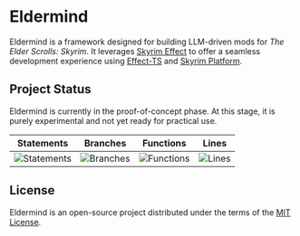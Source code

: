 # Eldermind #

Eldermind is a framework designed for building LLM-driven mods for _The Elder Scrolls: Skyrim_. It
leverages [Skyrim Effect](https://github.com/mysticfall/skyrim-effect) to offer a
seamless development experience using [Effect-TS](https://effect.website/)
and [Skyrim Platform](https://www.nexusmods.com/skyrimspecialedition/mods/54909).

## Project Status

Eldermind is currently in the proof-of-concept phase. At this stage, it is purely experimental and not yet ready for
practical use.

| Statements                  | Branches                | Functions                 | Lines             |
| --------------------------- | ----------------------- | ------------------------- | ----------------- |
| ![Statements](https://img.shields.io/badge/statements-96.51%25-brightgreen.svg?style=flat) | ![Branches](https://img.shields.io/badge/branches-96.04%25-brightgreen.svg?style=flat) | ![Functions](https://img.shields.io/badge/functions-86.91%25-yellow.svg?style=flat) | ![Lines](https://img.shields.io/badge/lines-96.51%25-brightgreen.svg?style=flat) |

## License

Eldermind is an open-source project distributed under the terms of the [MIT License](LICENSE).
